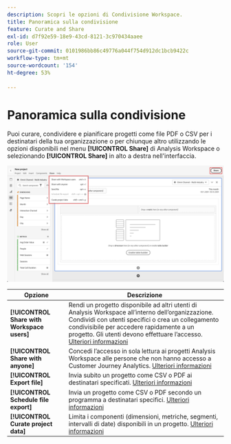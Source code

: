 ```yaml
---
description: Scopri le opzioni di Condivisione Workspace.
title: Panoramica sulla condivisione
feature: Curate and Share
exl-id: d7f92e59-18e9-43cd-8121-3c970434aaee
role: User
source-git-commit: 0101986bb86c49776a044f754d912dc1bcb9422c
workflow-type: tm+mt
source-wordcount: '154'
ht-degree: 53%

---
```


# Panoramica sulla condivisione

Puoi curare, condividere e pianificare progetti come file PDF o CSV per i destinatari della tua organizzazione o per chiunque altro utilizzando le opzioni disponibili nel menu **[!UICONTROL Share]** di Analysis Workspace o selezionando **[!UICONTROL Share]** in alto a destra nell&#39;interfaccia.

![Opzioni di condivisione](assets/share-options.png)

| Opzione | Descrizione |
|---|---|
| **[!UICONTROL Share with Workspace users]** | Rendi un progetto disponibile ad altri utenti di Analysis Workspace all’interno dell’organizzazione. Condividi con utenti specifici o crea un collegamento condivisibile per accedere rapidamente a un progetto. Gli utenti devono effettuare l’accesso. [Ulteriori informazioni](/help/analysis-workspace/curate-share/share-projects.md) |
| **[!UICONTROL Share with anyone]** | Concedi l’accesso in sola lettura ai progetti Analysis Workspace alle persone che non hanno accesso a Customer Journey Analytics. [Ulteriori informazioni](/help/analysis-workspace/curate-share/share-projects.md) |
| **[!UICONTROL Export file]** | Invia subito un progetto come CSV o PDF ai destinatari specificati. [Ulteriori informazioni](/help/analysis-workspace/export/t-schedule-report.md) |
| **[!UICONTROL Schedule file export]** | Invia un progetto come CSV o PDF secondo un programma a destinatari specifici. [Ulteriori informazioni](/help/analysis-workspace/export/t-schedule-report.md) |
| **[!UICONTROL Curate project data]** | Limita i componenti (dimensioni, metriche, segmenti, intervalli di date) disponibili in un progetto. [Ulteriori informazioni](/help/analysis-workspace/curate-share/curate.md) |
